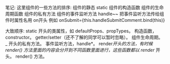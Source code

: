 笔记:
  这里组件的一些方法的排序:
    组件的静态  static 
    组件的构造函数
    组件的生命周期函数
    组件的私有方法
    组件的事件监听方法  handle~~
    把事件监听方法传给组件时属性名用 on开头   例如  onSubmit={this.handleSubmitComment.bind(this)}   

大致顺序: 
static 开头的类属性，如 defaultProps、propTypes。
构造函数，constructor。
getter/setter（还不了解的同学可以暂时忽略）。
组件生命周期。
_ 开头的私有方法。
事件监听方法，handle*。
render*开头的方法，有时候 render() 方法里面的内容会分开到不同函数里面进行，这些函数都以 render* 开头。
render() 方法。